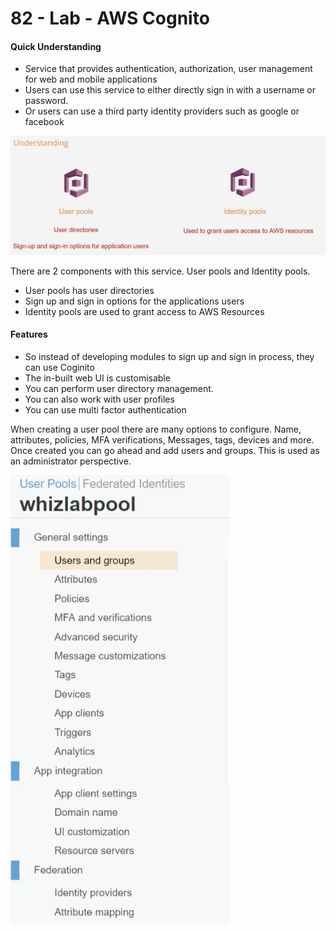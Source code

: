 # 82 - Lab - AWS Cognito

#### Quick Understanding 

* Service that provides authentication, authorization, user management for web and mobile applications
* Users can use this service to either directly sign in with a username or password. 
* Or users can use a third party identity providers such as google or facebook

![](../../../.gitbook/assets/image%20%2859%29.png)

There are 2 components with this service. User pools and Identity pools. 

* User pools has user directories 
* Sign up and sign in options for the applications users
* Identity pools are used to grant access to AWS Resources

#### Features

* So instead of developing modules to sign up and sign in process, they can use Coginito 
* The in-built web UI is customisable 
* You can perform user directory management.
* You can also work with user profiles
* You can use multi factor authentication 

When creating a user pool there are many options to configure. Name, attributes, policies, MFA verifications, Messages, tags, devices and more. Once created you can go ahead and add users and groups. This is used as an administrator perspective. 

![](../../../.gitbook/assets/image%20%2861%29.png)





